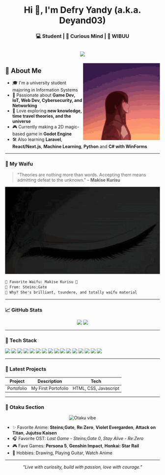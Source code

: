 <h1 align="center">Hi 👋, I'm Defry Yandy (a.k.a. Deyand03)</h1>
<h3 align="center">💻 Student | 🌌 Curious Mind | 🧪 WIBUU
</h3>
<h2 align="center">
<img href="https://github.com/deyand03" src="https://komarev.com/ghpvc/?username=deyand03&label=Pengunjung&color=0e75b6&style=flat">
</h2>

<img align="right" src="img/kurisu-steinsgate.gif" alt="Makise Kurisu" width="250"/>
  
## 🧠 About Me
- 🎓 I'm a university student majoring in Information Systems
- 🚀 Passionate about **Game Dev, IoT, Web Dev, Cybersecurity, and Networking**
- 🧪 Love exploring **new knowledge, time travel theories, and the universe**
- 🎮 Currently making a 2D magic-based game in **Godot Engine**
- 🛠️ Also learning **Laravel**, **React/Next.js**, **Machine Learning**, **Python** and **C# with WinForms**


---

### 💖 My Waifu
> "Theories are nothing more than words. Accepting them means admitting defeat to the unknown." – **Makise Kurisu**

<p align="center">
  <img src="/img/amadeus-kurisu (1).gif">
</p>

```markdown
📌 Favorite Waifu: Makise Kurisu 🧠
🔭 From: Steins;Gate
🧃 Why? She's brilliant, tsundere, and totally waifu material
```

---

### 📈 GitHub Stats
<p align="center">
  <img src="https://github-readme-stats.vercel.app/api?username=Deyand03&show_icons=true&theme=tokyonight">
  <img src="https://github-readme-stats.vercel.app/api/top-langs/?username=Deyand03&layout=compact&theme=tokyonight">
</p>

---

### 🧰 Tech Stack
<p align="left">

  <img src="https://img.shields.io/badge/HTML5-E34F26?style=for-the-badge&logo=html5&logoColor=white" />
  <img src="https://img.shields.io/badge/CSS3-1572B6?style=for-the-badge&logo=css3&logoColor=white" />
  <img src="https://img.shields.io/badge/JavaScript-323330?style=for-the-badge&logo=javascript&logoColor=F7DF1E" />
  <img src="https://img.shields.io/badge/PHP-777BB4?style=for-the-badge&logo=php&logoColor=white" />
  <img src="https://img.shields.io/badge/-Laravel-FF2D20?style=for-the-badge&logo=laravel&logoColor=white" />
  <img src="https://img.shields.io/badge/React-20232A?style=for-the-badge&logo=react&logoColor=61DAFB" />
  <img src="https://img.shields.io/badge/-Godot-478CBF?style=for-the-badge&logo=godot-engine&logoColor=white" />
  <img src="https://img.shields.io/badge/-C%23-239120?style=for-the-badge&logo=c-sharp&logoColor=white" />
  <img src="https://img.shields.io/badge/-Node.js-339933?style=for-the-badge&logo=nodedotjs&logoColor=white" />
  <img src="https://img.shields.io/badge/Python-FFD43B?style=for-the-badge&logo=python&logoColor=blue" />
  <img src="https://img.shields.io/badge/Bootstrap-563D7C?style=for-the-badge&logo=bootstrap&logoColor=white" />
  <img src="https://img.shields.io/badge/Tailwind_CSS-38B2AC?style=for-the-badge&logo=tailwind-css&logoColor=white" />
  <img src="https://img.shields.io/badge/daisyUI-1ad1a5?style=for-the-badge&logo=daisyui&logoColor=white" />
  <img src="https://img.shields.io/badge/Express%20js-000000?style=for-the-badge&logo=express&logoColor=white" />
  <img src="https://img.shields.io/badge/Postman-FF6C37?style=for-the-badge&logo=Postman&logoColor=white" />
  <img src="https://img.shields.io/badge/ChatGPT-74aa9c?style=for-the-badge&logo=openai&logoColor=white" />
  
</p>


---

### 📝 Latest Projects
| Project    | Description         | Tech                  |
| ---------- | ------------------- | --------------------- |
| Portofolio | My First Portofolio | HTML, CSS, Javascript |

---

### 🍥 Otaku Section
<p align="center">
  <img src="https://i.pinimg.com/originals/1e/36/33/1e36332f23a7437385f287d39316fdbe.gif" width="200" alt="Otaku vibe">
</p>

- ✨ Favorite Anime: 
**Steins;Gate**, **Re:Zero**, **Violet Evergarden**, **Attack on Titan**, **Jujutsu Kaisen**
- 🎧 Favorite OST: 
*Last Game - Steins;Gate 0*, *Stay Alive - Re:Zero*
- 🎮 Fave Games:
**Persona 5**, **Genshin Impact**, **Honkai: Star Rail**
- 🎨 Hobbies: 
Drawing, Playing Guitar, Watch Anime


---

<p align="center">
  <i>"Live with curiosity, build with passion, love with courage."</i>
</p>
